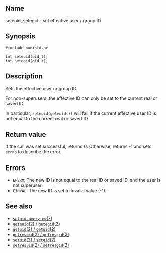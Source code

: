 ## Name

seteuid, setegid - set effective user / group ID

## Synopsis

```**c++
#include <unistd.h>

int seteuid(uid_t);
int setegid(gid_t);
```

## Description

Sets the effective user or group ID.

For non-superusers, the effective ID can only be set to the current real or saved ID.

In particular, `seteuid(geteuid())` will fail if the current effective user ID is not equal to the current real or saved ID.

## Return value

If the call was set successful, returns 0.
Otherwise, returns -1 and sets `errno` to describe the error.

## Errors

-   `EPERM`: The new ID is not equal to the real ID or saved ID, and the user is not superuser.
-   `EINVAL`: The new ID is set to invalid value (-1).

## See also

-   [`setuid_overview`(7)](help://man/7/setuid_overview)
-   [`geteuid`(2) / `getegid`(2)](help://man/2/geteuid)
-   [`getuid`(2) / `getgid`(2)](help://man/2/getuid)
-   [`getresuid`(2) / `getresgid`(2)](help://man/2/getresuid)
-   [`setuid`(2) / `setgid`(2)](help://man/2/setuid)
-   [`setresuid`(2) / `setresgid`(2)](help://man/2/setresuid)
